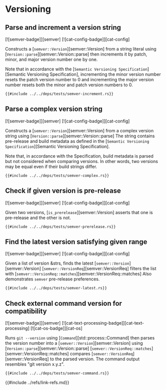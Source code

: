 # Versioning

## Parse and increment a version string

[![semver-badge]][semver]  [![cat-config-badge]][cat-config]

Constructs a [`semver::Version`][semver::Version] from a string literal using [`Version::parse`][semver::Version::parse] then increments it by patch, minor, and major version number one by one.

Note that in accordance with the [`Semantic Versioning Specification`][Semantic Versioning Specification], incrementing the minor version number resets the patch version number to 0 and incrementing the major version number resets both the minor and patch version numbers to 0.

```rust,editable
{{#include ../../deps/tests/semver-increment.rs}}
```

## Parse a complex version string

[![semver-badge]][semver]  [![cat-config-badge]][cat-config]

Constructs a [`semver::Version`][semver::Version] from a complex version string using [`Version::parse`][semver::Version::parse] The string contains pre-release and build metadata as defined in the [`Semantic Versioning Specification`][Semantic Versioning Specification].

Note that, in accordance with the Specification, build metadata is parsed but not considered when comparing versions. In other words, two versions may be equal even if their build strings differ.

```rust,editable
{{#include ../../deps/tests/semver-complex.rs}}
```

## Check if given version is pre-release

[![semver-badge]][semver]  [![cat-config-badge]][cat-config]

Given two versions, [`is_prerelease`][semver::Version] asserts that one is pre-release and the other is not.

```rust,editable
{{#include ../../deps/tests/semver-prerelease.rs}}
```

## Find the latest version satisfying given range

[![semver-badge]][semver]  [![cat-config-badge]][cat-config]

Given a list of version &strs, finds the latest [`semver::Version`][semver::Version]
[`semver::VersionReq`][semver::VersionReq] filters the list with [`semver::VersionReq::matches`][semver::VersionReq::matches] Also demonstrates `semver` pre-release preferences.

```rust,editable
{{#include ../../deps/tests/semver-latest.rs}}
```

## Check external command version for compatibility

[![semver-badge]][semver]  [![cat-text-processing-badge]][cat-text-processing]  [![cat-os-badge]][cat-os]

Runs `git --version` using [`Command`][std::process::Command] then parses the version number into a
[`semver::Version`][semver::Version] using [`Version::parse`][semver::Version::parse]  [`semver::VersionReq::matches`][semver::VersionReq::matches] compares
[`semver::VersionReq`][semver::VersionReq] to the parsed version. The command output resembles "git version x.y.z".

```rust,editable,no_run
{{#include ../../deps/tests/semver-command.rs}}
```

{{#include ../refs/link-refs.md}}
